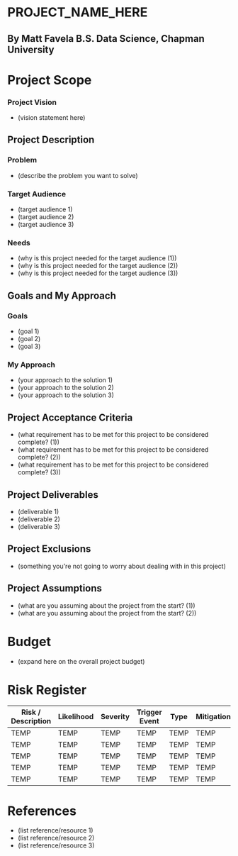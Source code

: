 # PROJECT_NAME_HERE
## By Matt Favela B.S. Data Science, Chapman University

# Project Scope
### Project Vision
* (vision statement here)
## Project Description
### Problem
* (describe the problem you want to solve)
### Target Audience
* (target audience 1)
* (target audience 2)
* (target audience 3)
### Needs
* (why is this project needed for the target audience (1))
* (why is this project needed for the target audience (2))
* (why is this project needed for the target audience (3))
## Goals and My Approach
### Goals
* (goal 1)
* (goal 2)
* (goal 3)
### My Approach
* (your approach to the solution 1)
* (your approach to the solution 2)
* (your approach to the solution 3)
## Project Acceptance Criteria
* (what requirement has to be met for this project to be considered complete? (1))
* (what requirement has to be met for this project to be considered complete? (2))
* (what requirement has to be met for this project to be considered complete? (3))
## Project Deliverables
* (deliverable 1)
* (deliverable 2)
* (deliverable 3)
## Project Exclusions
* (something you're not going to worry about dealing with in this project)
## Project Assumptions
* (what are you assuming about the project from the start? (1))
* (what are you assuming about the project from the start? (2))
# Budget
* (expand here on the overall project budget)
# Risk Register
| Risk / Description  | Likelihood | Severity | Trigger Event | Type | Mitigation|
| ----------- | ----------- | ----------- | ----------- | ----------- | ----------- |
| TEMP | TEMP | TEMP | TEMP | TEMP | TEMP |
| TEMP | TEMP | TEMP | TEMP | TEMP | TEMP |
| TEMP | TEMP | TEMP | TEMP | TEMP | TEMP |
| TEMP | TEMP | TEMP | TEMP | TEMP | TEMP |
| TEMP | TEMP | TEMP | TEMP | TEMP | TEMP |
# References
* (list reference/resource 1)
* (list reference/resource 2)
* (list reference/resource 3)
